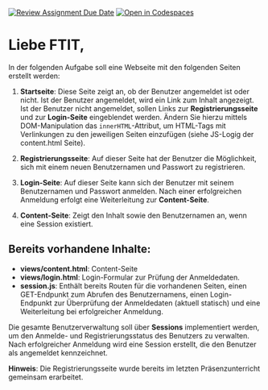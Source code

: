 [![Review Assignment Due Date](https://classroom.github.com/assets/deadline-readme-button-22041afd0340ce965d47ae6ef1cefeee28c7c493a6346c4f15d667ab976d596c.svg)](https://classroom.github.com/a/x3w_BE8y)
[![Open in Codespaces](https://classroom.github.com/assets/launch-codespace-2972f46106e565e64193e422d61a12cf1da4916b45550586e14ef0a7c637dd04.svg)](https://classroom.github.com/open-in-codespaces?assignment_repo_id=18024189)
# Liebe FTIT,

In der folgenden Aufgabe soll eine Webseite mit den folgenden Seiten erstellt werden:

1. **Startseite**: Diese Seite zeigt an, ob der Benutzer angemeldet ist oder nicht. Ist der Benutzer angemeldet, wird ein Link zum Inhalt angezeigt. Ist der Benutzer nicht angemeldet, sollen Links zur **Registrierungsseite** und zur **Login-Seite** eingeblendet werden. Ändern Sie hierzu mittels DOM-Manipulation das `innerHTML`-Attribut, um HTML-Tags mit Verlinkungen zu den jeweiligen Seiten einzufügen (siehe JS-Logig der content.html Seite).

2. **Registrierungsseite**: Auf dieser Seite hat der Benutzer die Möglichkeit, sich mit einem neuen Benutzernamen und Passwort zu registrieren.

3. **Login-Seite**: Auf dieser Seite kann sich der Benutzer mit seinem Benutzernamen und Passwort anmelden. Nach einer erfolgreichen Anmeldung erfolgt eine Weiterleitung zur **Content-Seite**.

4. **Content-Seite**: Zeigt den Inhalt sowie den Benutzernamen an, wenn eine Session existiert.

## Bereits vorhandene Inhalte:
- **views/content.html**: Content-Seite
- **views/login.html**: Login-Formular zur Prüfung der Anmeldedaten.
- **session.js**: Enthält bereits Routen für die vorhandenen Seiten, einen GET-Endpunkt zum Abrufen des Benutzernamens, einen Login-Endpunkt zur Überprüfung der Anmeldedaten (aktuell statisch) und eine Weiterleitung bei erfolgreicher Anmeldung.

Die gesamte Benutzerverwaltung soll über **Sessions** implementiert werden, um den Anmelde- und Registrierungsstatus des Benutzers zu verwalten. Nach erfolgreicher Anmeldung wird eine Session erstellt, die den Benutzer als angemeldet kennzeichnet. 

**Hinweis**: Die Registrierungsseite wurde bereits im letzten Präsenzunterricht gemeinsam erarbeitet.

